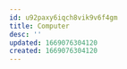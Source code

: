 ```yaml
---
id: u92paxy6iqch8vik9v6f4gm
title: Computer
desc: ''
updated: 1669076304120
created: 1669076304120
---
```

